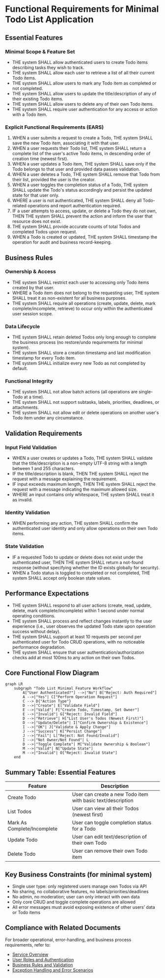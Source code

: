 # Functional Requirements for Minimal Todo List Application

## Essential Features

### Minimal Scope & Feature Set
- THE system SHALL allow authenticated users to create Todo items describing tasks they wish to track.
- THE system SHALL allow each user to retrieve a list of all their current Todo items.
- THE system SHALL allow users to mark any Todo item as completed or not completed.
- THE system SHALL allow users to update the title/description of any of their existing Todo items.
- THE system SHALL allow users to delete any of their own Todo items.
- THE system SHALL require user authentication for any access or action with a Todo item.

### Explicit Functional Requirements (EARS)
1. WHEN a user submits a request to create a Todo, THE system SHALL save the new Todo item, associating it with that user.
2. WHEN a user requests their Todo list, THE system SHALL return a complete list of the user's active Todo items, in descending order of creation time (newest first).
3. WHEN a user updates a Todo item, THE system SHALL save only if the Todo belongs to that user and provided data passes validation.
4. WHEN a user deletes a Todo, THE system SHALL remove that Todo from their list, provided the user is the creator.
5. WHEN a user toggles the completion status of a Todo, THE system SHALL update the Todo's status accordingly and persist the updated state for that user only.
6. WHERE a user is not authenticated, THE system SHALL deny all Todo-related operations and report authentication required.
7. IF a user attempts to access, update, or delete a Todo they do not own, THEN THE system SHALL prevent the action and inform the user that resource does not exist.
8. THE system SHALL provide accurate counts of total Todos and completed Todos upon request.
9. WHEN a Todo is created or updated, THE system SHALL timestamp the operation for audit and business record-keeping.

## Business Rules

### Ownership & Access
- THE system SHALL restrict each user to accessing only Todo items created by that user.
- WHERE a Todo item does not belong to the requesting user, THE system SHALL treat it as non-existent for all business purposes.
- THE system SHALL require all operations (create, update, delete, mark complete/incomplete, retrieve) to occur only within the authenticated user session scope.

### Data Lifecycle
- THE system SHALL retain deleted Todos only long enough to complete the business process (no restore/undo requirements for minimal system).
- THE system SHALL store a creation timestamp and last modification timestamp for every Todo item.
- THE system SHALL initialize every new Todo as not completed by default.

### Functional Integrity
- THE system SHALL not allow batch actions (all operations are single-Todo at a time).
- THE system SHALL not support subtasks, labels, priorities, deadlines, or attachments.
- THE system SHALL not allow edit or delete operations on another user's Todo item under any circumstance.

## Validation Requirements

### Input Field Validation
- WHEN a user creates or updates a Todo, THE system SHALL validate that the title/description is a non-empty UTF-8 string with a length between 1 and 255 characters.
- IF the title/description is blank, THEN THE system SHALL reject the request with a message explaining the requirement.
- IF input exceeds maximum length, THEN THE system SHALL reject the request with a message indicating the maximum allowed size.
- WHERE an input contains only whitespace, THE system SHALL treat it as invalid.

### Identity Validation
- WHEN performing any action, THE system SHALL confirm the authenticated user identity and only allow operations on their own Todo items.

### State Validation
- IF a requested Todo to update or delete does not exist under the authenticated user, THEN THE system SHALL return a not-found response (without specifying whether the ID exists globally for security).
- WHEN a Todo status is toggled to completed or not completed, THE system SHALL accept only boolean state values.

## Performance Expectations

- THE system SHALL respond to all user actions (create, read, update, delete, mark complete/incomplete) within 1 second under normal operating conditions.
- THE system SHALL process and reflect changes instantly to the user experience (i.e., user observes the updated Todo state upon operation success without delay).
- THE system SHALL support at least 10 requests per second per authenticated user for Todo CRUD operations, with no noticeable performance degradation.
- THE system SHALL ensure that user authentication/authorization checks add at most 100ms to any action on their own Todos.

## Core Functional Flow Diagram

```mermaid
graph LR
    subgraph "Todo List Minimal Feature Workflow"
        A["User Authenticated?"] -->|"No"| B["Reject: Auth Required"]
        A -->|"Yes"| C["Perform Operation Request"]
        C --> D{"Action Type"}
        D -->|"Create"| E["Validate Field"]
        E -->|"Valid"| F["Create Todo, Timestamp, Set Owner"]
        E -->|"Invalid"| G["Reject: Invalid Field"]
        D -->|"Retrieve"| H["List User's Todos (Newest First)"]
        D -->|"Update/Delete"| I["Confirm Ownership & Existence"]
        I -->|"OK"| J["Validate & Apply Change"]
        J -->|"Success"| K["Persist Change"]
        J -->|"Fail"| L["Reject: Not Found/Invalid"]
        I -->|"Not Owner/Not Found"| L
        D -->|"Toggle Complete"| M["Validate Ownership & Boolean"]
        M -->|"Valid"| N["Update State"]
        M -->|"Invalid"| O["Reject: Invalid State"]
    end
```

## Summary Table: Essential Features

| Feature                      | Description                                                      |
|------------------------------|------------------------------------------------------------------|
| Create Todo                  | User can create a new Todo item with basic text/description      |
| List Todos                   | User can view all their Todos (newest first)                     |
| Mark As Complete/Incomplete  | User can toggle completion status for a Todo                     |
| Update Todo                  | User can edit text/description of their own Todo                 |
| Delete Todo                  | User can remove their own Todo item                              |

## Key Business Constraints (for minimal system)
- Single user type: only registered users manage own Todos via API
- No sharing, no collaborative features, no labels/priorities/deadlines
- No admin, no moderation; user can only interact with own data
- Only core CRUD and toggle complete operations are allowed
- All error messages must avoid exposing existence of other users’ data or Todo items

## Compliance with Related Documents
For broader operational, error-handling, and business process requirements, refer to:
- [Service Overview](./01-service-overview.md)
- [User Roles and Authentication](./04-user-roles-and-authentication.md)
- [Business Rules and Validation](./07-business-rules-and-validation.md)
- [Exception Handling and Error Scenarios](./08-exception-handling-and-error-scenarios.md)